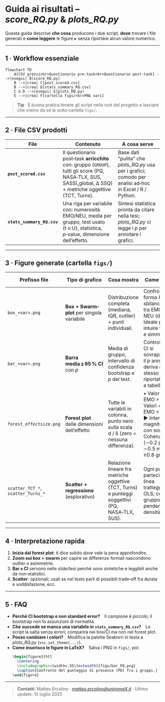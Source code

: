 # Guida ai risultati – *score_RQ.py* & *plots_RQ.py*

Questa guida descrive **che cosa** producono i due script, **dove** trovare i file generati e **come leggere** le figure ▸ senza riportare alcun valore numerico.

---
## 1 · Workflow essenziale
```mermaid
flowchart TD
    A[CSV grezzi<br>Questionario pre‑task<br>Questionario post‑task] -->|esegui| B(score_RQ.py)
    B -->|crea| C[post_scored.csv]
    B -->|crea| D[stats_summary_RQ.csv]
    C & D -->|esegui| E(plots_RQ.py)
    E -->|crea| F[cartella figs/<br>PNG vari]
```
> **Tip** · È buona pratica tenere gli script nella root del progetto e lasciare che creino da sé la sotto‑cartella `figs/`.

---
## 2 · File CSV prodotti
| File | Contenuto | A cosa serve |
|------|-----------|--------------|
| **`post_scored.csv`** | Il questionario post‑task **arricchito** con: gruppo (`GROUP`), tutti gli score (PQ, NASA‑TLX, SUS, SASSI_global, Δ SSQ) + metriche oggettive (TCT, Turns). | Base dati "pulita" che *plots_RQ.py* usa per i grafici; comodo per analisi ad‑hoc in Excel / R / Python. |
| **`stats_summary_RQ.csv`** | Una riga per variabile con: numerosità EMO/NEU, media per gruppo, test usato (t o U), statistica, *p*‑value, dimensione dell’effetto. | Sintesi statistica pronta da citare nella tesi; *plots_RQ.py* ci legge i *p* per annotare i grafici. |

---
## 3 · Figure generate (cartella `figs/`)

| Prefisso file | Tipo di grafico | Cosa mostra | Come leggerlo | Quando citarlo |
|---------------|----------------|-------------|---------------|----------------|
| `box_<var>.png` | **Box + Swarm‐plot** per singola variabile | Distribuzione completa (mediana, IQR, outlier) + punti individuali. | Confronta forma & sbilanciamento tra EMO (sx) e NEU (dx). Ideale per intuire varianza e simmetria. | Se vuoi far vedere la *dispersione* o singoli casi particolari. |
| `bar_<var>.png` | **Barra media ± 95 % CI** con *p* | Media di gruppo, intervallo di confidenza bootstrap e *p* del test. | Controlla se le CI si sovrappongono; il *p* annotato deriva dallo stesso test riportato a tabella. | Per enfatizzare differenze «significative» in modo compatto. |
| `forest_effectsize.png` | **Forest plot** delle dimensioni dell’effetto | Tutte le variabili in colonna, punto nero sulla scala d / δ (zero = nessuna differenza). | • Valori > 0: EMO > NEU · Valori < 0: EMO < NEU  ▶ Interpreta magnitudine con soglie Cohen/Cliff (∼0.2 piccolo, ∼0.5 medio, ≥0.8 grande). | Quando vuoi dare una panoramica unica delle differenze tra gruppi. |
| `scatter_TCT_*`, `scatter_Turns_*` | **Scatter + regressione** (esplorativo) | Relazione lineare fra metriche oggettive (TCT, Turns) e punteggi soggettivi (PQ, NASA‑TLX, SUS). | Ogni punto è un partecipante; linea tratteggiata = fit OLS; colore = gruppo. Guarda pendenza & densità. | Se discuti possibili correlazioni fra performance e user experience. |

---
## 4 · Interpretazione rapida
1. **Inizia dal forest plot**: ti dice subito *dove* vale la pena approfondire.
2. **Zoom sui box + swarm** per capire se differenze formali nascondono outlier o asimmetrie.
3. **Bar ± CI** servono nelle slide/tesi perché sono sintetiche e leggibili anche da non‐statistici.
4. **Scatter**: opzionali; usali se nel testo parli di possibili trade‑off fra durata e soddisfazione, ecc.

---
## 5 · FAQ
* **Perché CI bootstrap e non standard error?** Il campione è piccolo; il bootstrap non fa assunzioni di normalità.
* **Che succede se manca una variabile in `stats_summary_RQ.csv`?** Lo script la salta senza errori; comparirà nei box/CI ma non nel forest plot.
* **Posso cambiare i colori?** Modifica la palette Seaborn in testa a *plots_RQ.py* (`sns.set_theme(...)`).
* **Come inserisco le figure in LaTeX?** Salva i PNG in `figs/`, poi:
  ```latex
  \begin{figure}[ht]
    \centering
    \includegraphics[width=.55\textwidth]{figs/bar_PQ.png}
    \caption{Confronto del punteggio di presenza (PQ) fra i gruppi.}
  \end{figure}
  ```

---

> **Contatti**: Matteo Ercolino · *matteo.ercolino@uniromaX.it* · Ultimo update: 10 luglio 2025

